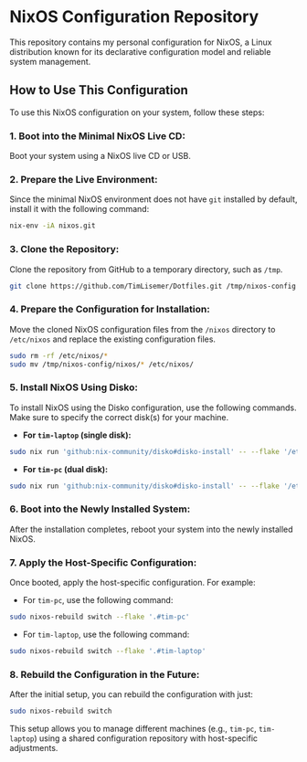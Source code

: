 # NixOS Configuration Repository

This repository contains my personal configuration for NixOS, a Linux distribution known for its declarative configuration model and reliable system management. 

## How to Use This Configuration

To use this NixOS configuration on your system, follow these steps:

### 1. Boot into the Minimal NixOS Live CD:

Boot your system using a NixOS live CD or USB.

### 2. Prepare the Live Environment:

Since the minimal NixOS environment does not have `git` installed by default, install it with the following command:

```bash
nix-env -iA nixos.git
```

### 3. Clone the Repository:

Clone the repository from GitHub to a temporary directory, such as `/tmp`.

```bash
git clone https://github.com/TimLisemer/Dotfiles.git /tmp/nixos-config
```

### 4. Prepare the Configuration for Installation:

Move the cloned NixOS configuration files from the `/nixos` directory to `/etc/nixos` and replace the existing configuration files.

```bash
sudo rm -rf /etc/nixos/*
sudo mv /tmp/nixos-config/nixos/* /etc/nixos/
```

### 5. Install NixOS Using Disko:

To install NixOS using the Disko configuration, use the following commands. Make sure to specify the correct disk(s) for your machine.

- **For `tim-laptop` (single disk):**

```bash
sudo nix run 'github:nix-community/disko#disko-install' -- --flake '/etc/nixos#install' --disk 'disk1' '/dev/nvme0n1'
```

- **For `tim-pc` (dual disk):**

```bash
sudo nix run 'github:nix-community/disko#disko-install' -- --flake '/etc/nixos#install' --disk 'disk1' '/dev/nvme0n1' --disk 'disk2' '/dev/nvme1n1'
```

### 6. Boot into the Newly Installed System:

After the installation completes, reboot your system into the newly installed NixOS.

### 7. Apply the Host-Specific Configuration:

Once booted, apply the host-specific configuration. For example:

- For `tim-pc`, use the following command:

```bash
sudo nixos-rebuild switch --flake '.#tim-pc'
```

- For `tim-laptop`, use the following command:

```bash
sudo nixos-rebuild switch --flake '.#tim-laptop'
```

### 8. Rebuild the Configuration in the Future:

After the initial setup, you can rebuild the configuration with just:

```bash
sudo nixos-rebuild switch
```

This setup allows you to manage different machines (e.g., `tim-pc`, `tim-laptop`) using a shared configuration repository with host-specific adjustments.
